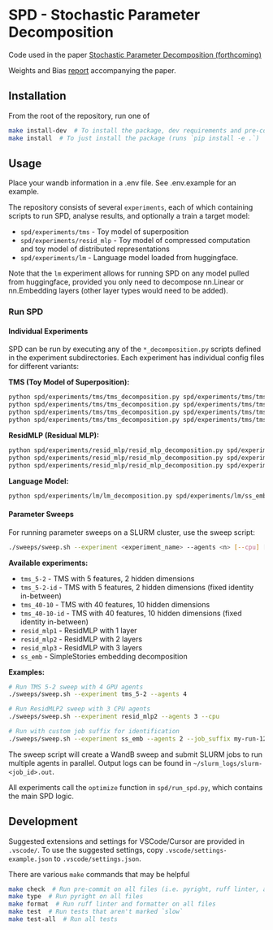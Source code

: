 # SPD - Stochastic Parameter Decomposition
Code used in the paper [Stochastic Parameter Decomposition (forthcoming)](TODO)

Weights and Bias [report](https://wandb.ai/goodfire/spd-tms/reports/SPD-paper-report--VmlldzoxMzE3NzU0MQ?accessToken=427spmsbxig5cyp4jsprg9p183tysclk7ttzyxjlsiwafh8badzlpgxcvopsormm) accompanying the paper.

## Installation
From the root of the repository, run one of

```bash
make install-dev  # To install the package, dev requirements and pre-commit hooks
make install  # To just install the package (runs `pip install -e .`)
```

## Usage
Place your wandb information in a .env file. See .env.example for an example.

The repository consists of several `experiments`, each of which containing scripts to run SPD,
analyse results, and optionally a train a target model:
- `spd/experiments/tms` - Toy model of superposition
- `spd/experiments/resid_mlp` - Toy model of compressed computation and toy model of distributed
  representations
- `spd/experiments/lm` - Language model loaded from huggingface.

Note that the `lm` experiment allows for running SPD on any model pulled from huggingface, provided
you only need to decompose nn.Linear or nn.Embedding layers (other layer types would need to be
added).

### Run SPD

#### Individual Experiments
SPD can be run by executing any of the `*_decomposition.py` scripts defined in the experiment
subdirectories. Each experiment has individual config files for different variants:

**TMS (Toy Model of Superposition):**
```bash
python spd/experiments/tms/tms_decomposition.py spd/experiments/tms/tms_5-2_config.yaml
python spd/experiments/tms/tms_decomposition.py spd/experiments/tms/tms_5-2-id_config.yaml
python spd/experiments/tms/tms_decomposition.py spd/experiments/tms/tms_40-10_config.yaml
python spd/experiments/tms/tms_decomposition.py spd/experiments/tms/tms_40-10-id_config.yaml
```

**ResidMLP (Residual MLP):**
```bash
python spd/experiments/resid_mlp/resid_mlp_decomposition.py spd/experiments/resid_mlp/resid_mlp1_config.yaml
python spd/experiments/resid_mlp/resid_mlp_decomposition.py spd/experiments/resid_mlp/resid_mlp2_config.yaml
python spd/experiments/resid_mlp/resid_mlp_decomposition.py spd/experiments/resid_mlp/resid_mlp3_config.yaml
```

**Language Model:**
```bash
python spd/experiments/lm/lm_decomposition.py spd/experiments/lm/ss_emb_config.yaml
```

#### Parameter Sweeps
For running parameter sweeps on a SLURM cluster, use the sweep script:

```bash
./sweeps/sweep.sh --experiment <experiment_name> --agents <n> [--cpu] [--job_suffix <suffix>]
```

**Available experiments:**
- `tms_5-2` - TMS with 5 features, 2 hidden dimensions
- `tms_5-2-id` - TMS with 5 features, 2 hidden dimensions (fixed identity in-between)
- `tms_40-10` - TMS with 40 features, 10 hidden dimensions  
- `tms_40-10-id` - TMS with 40 features, 10 hidden dimensions (fixed identity in-between)
- `resid_mlp1` - ResidMLP with 1 layer
- `resid_mlp2` - ResidMLP with 2 layers
- `resid_mlp3` - ResidMLP with 3 layers
- `ss_emb` - SimpleStories embedding decomposition

**Examples:**
```bash
# Run TMS 5-2 sweep with 4 GPU agents
./sweeps/sweep.sh --experiment tms_5-2 --agents 4

# Run ResidMLP2 sweep with 3 CPU agents
./sweeps/sweep.sh --experiment resid_mlp2 --agents 3 --cpu

# Run with custom job suffix for identification
./sweeps/sweep.sh --experiment ss_emb --agents 2 --job_suffix my-run-123
```

The sweep script will create a WandB sweep and submit SLURM jobs to run multiple agents in parallel. Output logs can be found in `~/slurm_logs/slurm-<job_id>.out`.

All experiments call the `optimize` function in `spd/run_spd.py`, which contains the main SPD logic.

## Development

Suggested extensions and settings for VSCode/Cursor are provided in `.vscode/`. To use the suggested
settings, copy `.vscode/settings-example.json` to `.vscode/settings.json`.

There are various `make` commands that may be helpful

```bash
make check  # Run pre-commit on all files (i.e. pyright, ruff linter, and ruff formatter)
make type  # Run pyright on all files
make format  # Run ruff linter and formatter on all files
make test  # Run tests that aren't marked `slow`
make test-all  # Run all tests
```